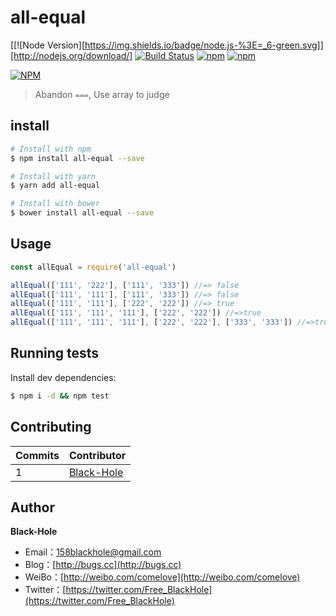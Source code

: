# all-equal
[[![Node Version][https://img.shields.io/badge/node.js-%3E=_6-green.svg]][http://nodejs.org/download/]
[![Build Status](https://travis-ci.org/BlackHole1/all-equal.svg?branch=master)](https://travis-ci.org/BlackHole1/all-equal)
[![npm](https://img.shields.io/npm/v/npm.svg)](https://github.com/BlackHole1/all-equal)
[![npm](https://img.shields.io/npm/dm/localeval.svg)](https://github.com/BlackHole1/all-equal)

[![NPM](https://nodei.co/npm/all-equal.png?downloads=true&downloadRank=true&stars=true)](https://nodei.co/npm/all-equal/)


> Abandon `===`, Use array to judge

## install

``` bash
# Install with npm
$ npm install all-equal --save

# Install with yarn
$ yarn add all-equal

# Install with bower
$ bower install all-equal --save
```

## Usage

``` javascript
const allEqual = require('all-equal')

allEqual(['111', '222'], ['111', '333']) //=> false
allEqual(['111', '111'], ['111', '333']) //=> false
allEqual(['111', '111'], ['222', '222']) //=> true
allEqual(['111', '111', '111'], ['222', '222']) //=>true
allEqual(['111', '111', '111'], ['222', '222'], ['333', '333']) //=>true
```

## Running tests

Install dev dependencies:

``` bash
$ npm i -d && npm test
```

## Contributing


| **Commits** | **Contributor** | 
| --- | --- |
| 1 | [Black-Hole](https://github.com/BlackHole1) |

## Author

**Black-Hole**

* Email：158blackhole@gmail.com
* Blog：[http://bugs.cc](http://bugs.cc)
* WeiBo：[http://weibo.com/comelove](http://weibo.com/comelove)
* Twitter：[https://twitter.com/Free_BlackHole](https://twitter.com/Free_BlackHole)